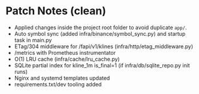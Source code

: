 # Patch Notes (clean)
- Applied changes inside the project root folder to avoid duplicate `app/`.
- Auto symbol sync (added infra/binance/symbol_sync.py) and startup task in main.py
- ETag/304 middleware for /fapi/v1/klines (infra/http/etag_middleware.py)
- /metrics with Prometheus instrumentator
- O(1) LRU cache (infra/cache/lru_cache.py)
- SQLite partial index for kline_1m is_final=1 (if infra/db/sqlite_repo.py init runs)
- Nginx and systemd templates updated
- requirements.txt/dev tooling added
